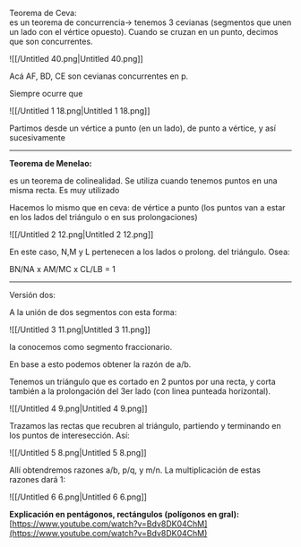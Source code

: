 Teorema de Ceva:  
es un teorema de concurrencia→ tenemos 3 cevianas (segmentos que unen un lado con el vértice opuesto). Cuando se cruzan en un punto, decimos que son concurrentes.  

![[/Untitled 40.png|Untitled 40.png]]

Acá AF, BD, CE son cevianas concurrentes en p.

Siempre ocurre que

![[/Untitled 1 18.png|Untitled 1 18.png]]

Partimos desde un vértice a punto (en un lado), de punto a vértice, y así sucesivamente

---

**Teorema de Menelao:**

es un teorema de colinealidad. Se utiliza cuando tenemos puntos en una misma recta. Es muy utilizado

Hacemos lo mismo que en ceva: de vértice a punto (los puntos van a estar en los lados del triángulo o en sus prolongaciones)

![[/Untitled 2 12.png|Untitled 2 12.png]]

En este caso, N,M y L pertenecen a los lados o prolong. del triángulo. Osea:

BN/NA x AM/MC x CL/LB = 1

---

Versión dos:

A la unión de dos segmentos con esta forma:  
  

![[/Untitled 3 11.png|Untitled 3 11.png]]

la conocemos como segmento fraccionario.

En base a esto podemos obtener la razón de a/b.

Tenemos un triángulo que es cortado en 2 puntos por una recta, y corta también a la prolongación del 3er lado (con linea punteada horizontal).

![[/Untitled 4 9.png|Untitled 4 9.png]]

Trazamos las rectas que recubren al triángulo, partiendo y terminando en los puntos de interesección. Así:

![[/Untitled 5 8.png|Untitled 5 8.png]]

Allí obtendremos razones a/b, p/q, y m/n. La multiplicación de estas razones dará 1:

![[/Untitled 6 6.png|Untitled 6 6.png]]

**Explicación en pentágonos, rectángulos (polígonos en gral):** [https://www.youtube.com/watch?v=Bdv8DK04ChM](https://www.youtube.com/watch?v=Bdv8DK04ChM)